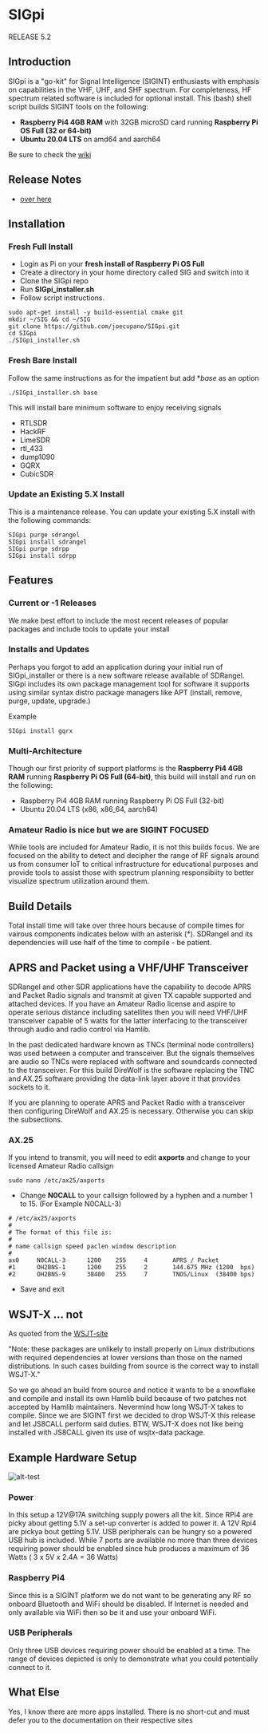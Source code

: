 # SIGpi

RELEASE 5.2

## Introduction

SIGpi is a "go-kit" for Signal Intelligence (SIGINT) enthusiasts with emphasis on capabilities in the VHF, UHF, and SHF spectrum. For completeness, HF spectrum related software is included for optional install. This (bash) shell script builds SIGINT tools on the following:

- **Raspberry Pi4 4GB RAM** with 32GB microSD card running **Raspberry Pi OS Full (32 or 64-bit)**
- **Ubuntu 20.04 LTS** on amd64 and aarch64

Be sure to check the [wiki](https://github.com/joecupano/SIGpi/wiki)

## Release Notes
* [over here](RELEASE_NOTES.md)

## Installation

### Fresh Full Install

- Login as Pi on your **fresh install of Raspberry Pi OS Full**
- Create a directory in your home directory called SIG and switch into it
- Clone the SIGpi repo
- Run **SIGpi_installer.sh**
- Follow script instructions.

```
sudo apt-get install -y build-essential cmake git
mkdir ~/SIG && cd ~/SIG
git clone https://github.com/joecupano/SIGpi.git
cd SIGpi
./SIGpi_installer.sh
```

### Fresh Bare Install

Follow the same instructions as for the impatient but add **base* as an option

```
./SIGpi_installer.sh base
```
This will install bare minimum software to enjoy receiving signals

- RTLSDR
- HackRF
- LimeSDR
- rtl_433
- dump1090
- GQRX
- CubicSDR

### Update an Existing 5.X Install

This is a maintenance release. You can update your existing 5.X install with the following commands:

```
SIGpi purge sdrangel
SIGpi install sdrangel
SIGpi purge sdrpp
SIGpi install sdrpp
```

## Features

### Current or -1 Releases
We make best effort to include the most recent releases of popular packages and include tools to update your install

### Installs and Updates
Perhaps you forgot to add an application during your initial run of SIGpi_installer or there is a new software release available of SDRangel. SIGpi includes its own package management tool for software it supports using similar syntax distro package managers like APT (install, remove, purge, update, upgrade.)

Example
```
SIGpi install gqrx
```

### Multi-Architecture
Though our first priority of support platforms is the **Raspberry Pi4 4GB RAM** running **Raspberry Pi OS Full (64-bit)**, this build will install and run on the following:

- Raspberry Pi4 4GB RAM running Raspberry Pi OS Full (32-bit)
- Ubuntu 20.04 LTS (x86, x86_64, aarch64)

### Amateur Radio is nice but we are SIGINT FOCUSED

While tools are included for Amateur Radio, it is not this builds focus. We are focused on the ability to detect and decipher the range of RF signals around us from consumer IoT to critical infrastructure for educational purposes and provide tools to assist those with spectrum planning responsibiity to better visualize spectrum utilization around them.

## Build Details

Total install time will take over three hours because of compile times for vairous components indicates below with an asterisk (*). SDRangel and its dependencies will use half of the time to compile - be patient.

## APRS and Packet using a VHF/UHF Transceiver

SDRangel and other SDR applications have the capability to decode APRS and Packet Radio signals and transmit at given TX capable supported and attached devices. If you have an Amateur Radio license and aspire to operate serious distance including satellites then you will need VHF/UHF transceiver capable of 5 watts for the latter interfacing to the transceiver through audio and radio control via Hamlib.

In the past dedicated hardware known as TNCs (terminal node controllers) was used between a computer and transceiver. But the signals themselves are audio so TNCs were replaced with software and soundcards connected to the transceiver. For this build DireWolf is the software replacing the TNC and AX.25 software providing the data-link layer above it that provides sockets to it.

If you are planning to operate APRS and Packet Radio with a transceiver then configuring DireWolf and AX.25 is necessary. Otherwise you can skip the subsections. 

### AX.25

If you intend to transmit, you will need to edit **axports** and change to your licensed Amateur Radio callsign

```
sudo nano /etc/ax25/axports
```

- Change **N0CALL** to your callsign followed by a hyphen and a number 1 to 15. (For Example  N0CALL-3)

```
# /etc/ax25/axports
#
# The format of this file is:
#
# name callsign speed paclen window description
#
ax0     N0CALL-3      1200    255     4       APRS / Packet
#1      OH2BNS-1      1200    255     2       144.675 MHz (1200  bps)
#2      OH2BNS-9      38400   255     7       TNOS/Linux  (38400 bps)
```

- Save and exit

## WSJT-X ... not
As quoted from the [WSJT-site](https://www.physics.princeton.edu/pulsar/k1jt/wsjtx.html) 

"Note: these packages are unlikely to install properly on Linux distributions with required dependencies at lower versions than those on the named distributions. In such cases building from source is the correct way to install WSJT-X."

So we go ahead an build from source and notice it wants to be a snowflake and compile and install its own Hamlib build because of two patches not accepted by Hamlib maintainers. Nevermind how long WSJT-X takes to compile. Since we are SIGINT first we decided to drop WSJT-X this release and let JS8CALL perform said duties. BTW, WSJT-X does not like being installed with JS8CALL given its use of wsjtx-data package.

## Example Hardware Setup

![alt-test](https://github.com/joecupano/SIGpi/blob/main/backgrounds/SIGpi_architecture.png)

### Power

In this setup a 12V@17A switching supply powers all the kit. Since RPi4 are picky about getting 5.1V a set-up converter is added to power it. A 12V Rpi4 are pickya bout getting 5.1V. USB peripherals can be hungry so a powered USB hub is included. While 7 ports are available no more than three devices requiring power should be enabled since hub produces a maximum of 36 Watts ( 3 x 5V x 2.4A = 36 Watts)

### Raspberry Pi4

Since this is a SIGINT platform we do not want to be generating any RF so onboard Bluetooth and WiFi should be disabled. If Internet is needed and only available via WiFi then so be it and use your onboard WiFi.

### USB Peripherals

Only three USB devices requiring power should be enabled at a time. The range of devices depicted is only to demonstrate what you could potentially connect to it.

## What Else
Yes, I know there are more apps installed. There is no short-cut and must defer you to the documentation on their respective sites
